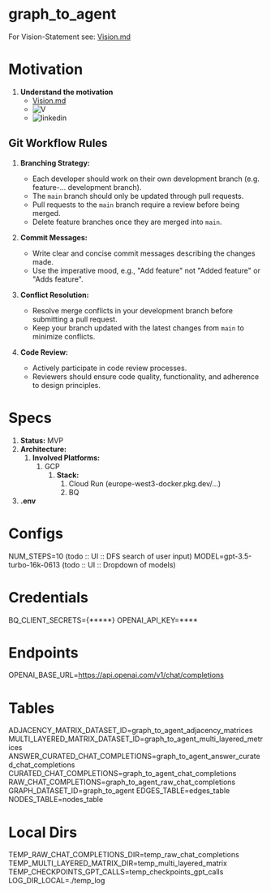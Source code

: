 # graph_to_agent

For Vision-Statement see: [Vision.md](READ_ME%2FVision.md)

# Motivation
1. **Understand the motivation**
    - [Vision.md](READ_ME%2FVision.md)
    - ![V](https://cv-gieklps3ea-uc.a.run.app/graph_to_agent_normative_approach)
    - ![linkedin](https://www.linkedin.com/...)


## Git Workflow Rules

1. **Branching Strategy:**
    - Each developer should work on their own development branch (e.g. feature-... development branch).
    - The `main` branch should only be updated through pull requests.
    - Pull requests to the `main` branch require a review before being merged.
    - Delete feature branches once they are merged into `main`.

2. **Commit Messages:**
    - Write clear and concise commit messages describing the changes made.
    - Use the imperative mood, e.g., "Add feature" not "Added feature" or "Adds feature".

3. **Conflict Resolution:**
    - Resolve merge conflicts in your development branch before submitting a pull request.
    - Keep your branch updated with the latest changes from `main` to minimize conflicts.

4. **Code Review:**
    - Actively participate in code review processes.
    - Reviewers should ensure code quality, functionality, and adherence to design principles.

# Specs

1. **Status:** MVP
2. **Architecture:**
    1. **Involved Platforms:**
        1. GCP
            1. **Stack:**
                1. Cloud Run (europe-west3-docker.pkg.dev/...)
                2. BQ
4. **.env**

# Configs
NUM_STEPS=10 (todo :: UI :: DFS search of user input)
MODEL=gpt-3.5-turbo-16k-0613 (todo :: UI :: Dropdown of models)


# Credentials
BQ_CLIENT_SECRETS={*****}
OPENAI_API_KEY=****

# Endpoints

OPENAI_BASE_URL=https://api.openai.com/v1/chat/completions

# Tables
ADJACENCY_MATRIX_DATASET_ID=graph_to_agent_adjacency_matrices
MULTI_LAYERED_MATRIX_DATASET_ID=graph_to_agent_multi_layered_metrices
ANSWER_CURATED_CHAT_COMPLETIONS=graph_to_agent_answer_curated_chat_completions
CURATED_CHAT_COMPLETIONS=graph_to_agent_chat_completions
RAW_CHAT_COMPLETIONS=graph_to_agent_raw_chat_completions
GRAPH_DATASET_ID=graph_to_agent
EDGES_TABLE=edges_table
NODES_TABLE=nodes_table

# Local Dirs
TEMP_RAW_CHAT_COMPLETIONS_DIR=temp_raw_chat_completions
TEMP_MULTI_LAYERED_MATRIX_DIR=temp_multi_layered_matrix
TEMP_CHECKPOINTS_GPT_CALLS=temp_checkpoints_gpt_calls
LOG_DIR_LOCAL=./temp_log




